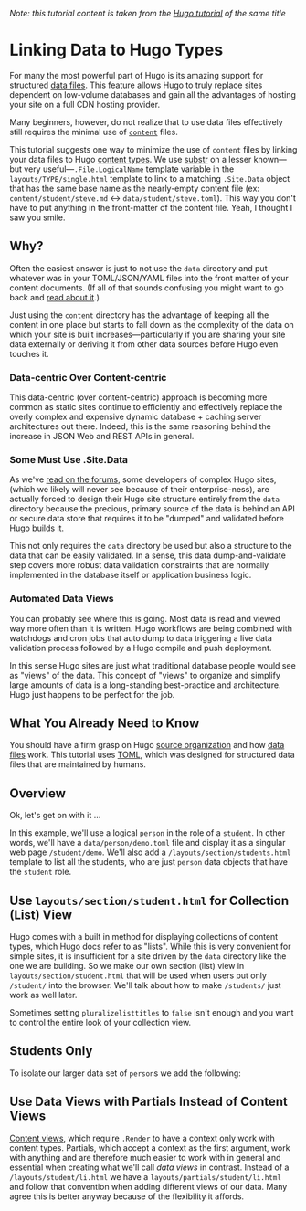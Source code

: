 
*Note: this tutorial content is taken from the [Hugo
tutorial](//gohugo.io/tutorial/link-data-to-type) of
the same title*

# Linking Data to Hugo Types

For many the most powerful part of Hugo is its amazing support for
structured [data files](//gohugo.io/extras/datafiles). This feature allows
Hugo to truly replace sites dependent on low-volume databases and
gain all the advantages of hosting your site on a full CDN hosting
provider.

Many beginners, however, do not realize that to use data files
effectively still requires the minimal use of
[`content`](//gohugo.io/content/organization) files.

This tutorial suggests one way to minimize the use of `content`
files by linking your data files to Hugo [content
types](//gohugo.io/content/types).  We use
[substr](//gohugo.io/templates/functions#substr) on a lesser known—but
very useful—`.File.LogicalName` template variable in the
`layouts/TYPE/single.html` template to link to a matching `.Site.Data`
object that has the same base name as the nearly-empty content file
(ex: `content/student/steve.md` <-> `data/student/steve.toml`).
This way you don't have to put anything in the front-matter of the
content file. Yeah, I thought I saw you smile.

## Why?

Often the easiest answer is just to not use the `data` directory
and put whatever was in your TOML/JSON/YAML files into the front
matter of your content documents. (If all of that sounds confusing
you might want to go back and [read about
it](//gohugo.io/content/front-matter).)

Just using the `content` directory has the advantage of keeping all
the content in one place but starts to fall down as the complexity
of the data on which your site is built increases—particularly if
you are sharing your site data externally or deriving it from other
data sources before Hugo even touches it. 

### Data-centric Over Content-centric

This data-centric (over content-centric) approach is becoming more
common as static sites continue to efficiently and effectively
replace the overly complex and expensive dynamic database + caching
server architectures out there. Indeed, this is the same reasoning
behind the increase in JSON Web and REST APIs in general.

### Some Must Use .Site.Data

As we've [read on the
forums](https://discuss.gohugo.io/t/pulling-a-data-file-based-on-filename/967),
some developers of complex Hugo sites, (which we likely will never
see because of their enterprise-ness), are actually forced to design
their Hugo site structure entirely from the `data` directory because
the precious, primary source of the data is behind an API or secure
data store that requires it to be "dumped" and validated before
Hugo builds it.

This not only requires the `data` directory be used but also a
structure to the data that can be easily validated. In a sense,
this data dump-and-validate step covers more robust data validation
constraints that are normally implemented in the database itself or
application business logic.

### Automated Data Views

You can probably see where this is going. Most data is read and
viewed way more often than it is written. Hugo workflows are being
combined with watchdogs and cron jobs that auto dump to `data`
triggering a live data validation process followed by a Hugo compile
and push deployment.

In this sense Hugo sites are just what traditional database people
would see as "views" of the data. This concept of "views" to organize
and simplify large amounts of data is a long-standing best-practice
and architecture. Hugo just happens to be perfect for the job.

## What You Already Need to Know

You should have a firm grasp on Hugo [source
organization](//gohugo.io/overview/source-directory) and how [data
files](//gohugo.io/extras/datafiles) work. This tutorial uses
[TOML](https://github.com/toml-lang/toml), which was designed for
structured data files that are maintained by humans.

## Overview

Ok, let's get on with it &hellip;

In this example, we'll use a logical `person` in the role of a
`student`. In other words, we'll have a `data/person/demo.toml`
file and display it as a singular web page `/student/demo`. We'll
also add a `/layouts/section/students.html` template to list all
the students, who are just `person` data objects that have the
`student` role.

## Use `layouts/section/student.html` for Collection (List) View

Hugo comes with a built in method for displaying collections of
content types, which Hugo docs refer to as "lists". While this is very
convenient for simple sites, it is insufficient for a site driven by
the `data` directory like the one we are building. So we make our own
section (list) view in `layouts/section/student.html` that will be
used when users put only `/student/` into the browser. We'll talk
about how to make `/students/` just work as well later.

Sometimes setting `pluralizelisttitles` to `false` isn't enough and
you want to control the entire look of your collection view.

## Students Only

To isolate our larger data set of `person`s we add the following:







## Use Data Views with Partials Instead of Content Views

[Content views](http://gohugo.io/templates/functions/#content-views),
which require `.Render` to have a context only work with content
types. Partials, which accept a context as the first argument,  work
with anything and are therefore much easier to work with in general
and essential when creating what we'll call *data views* in contrast.
Instead of a `/layouts/student/li.html` we have a
`layouts/partials/student/li.html` and follow that convention when
adding different views of our data. Many agree this is better anyway
because of the flexibility it affords.


